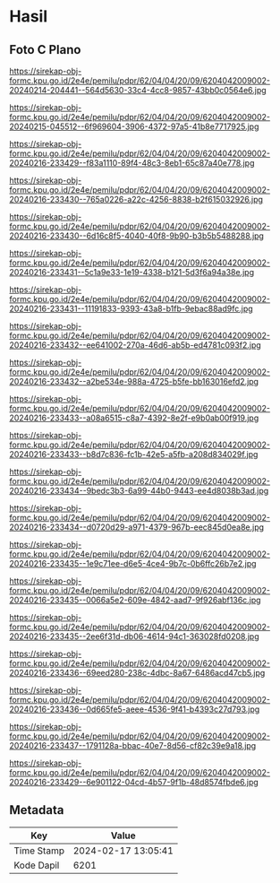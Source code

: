 # Hasil

## Foto C Plano

https://sirekap-obj-formc.kpu.go.id/2e4e/pemilu/pdpr/62/04/04/20/09/6204042009002-20240214-204441--564d5630-33c4-4cc8-9857-43bb0c0564e6.jpg

https://sirekap-obj-formc.kpu.go.id/2e4e/pemilu/pdpr/62/04/04/20/09/6204042009002-20240215-045512--6f969604-3906-4372-97a5-41b8e7717925.jpg

https://sirekap-obj-formc.kpu.go.id/2e4e/pemilu/pdpr/62/04/04/20/09/6204042009002-20240216-233429--f83a1110-89f4-48c3-8eb1-65c87a40e778.jpg

https://sirekap-obj-formc.kpu.go.id/2e4e/pemilu/pdpr/62/04/04/20/09/6204042009002-20240216-233430--765a0226-a22c-4256-8838-b2f615032926.jpg

https://sirekap-obj-formc.kpu.go.id/2e4e/pemilu/pdpr/62/04/04/20/09/6204042009002-20240216-233430--6d16c8f5-4040-40f8-9b90-b3b5b5488288.jpg

https://sirekap-obj-formc.kpu.go.id/2e4e/pemilu/pdpr/62/04/04/20/09/6204042009002-20240216-233431--5c1a9e33-1e19-4338-b121-5d3f6a94a38e.jpg

https://sirekap-obj-formc.kpu.go.id/2e4e/pemilu/pdpr/62/04/04/20/09/6204042009002-20240216-233431--11191833-9393-43a8-b1fb-9ebac88ad9fc.jpg

https://sirekap-obj-formc.kpu.go.id/2e4e/pemilu/pdpr/62/04/04/20/09/6204042009002-20240216-233432--ee641002-270a-46d6-ab5b-ed4781c093f2.jpg

https://sirekap-obj-formc.kpu.go.id/2e4e/pemilu/pdpr/62/04/04/20/09/6204042009002-20240216-233432--a2be534e-988a-4725-b5fe-bb163016efd2.jpg

https://sirekap-obj-formc.kpu.go.id/2e4e/pemilu/pdpr/62/04/04/20/09/6204042009002-20240216-233433--a08a6515-c8a7-4392-8e2f-e9b0ab00f919.jpg

https://sirekap-obj-formc.kpu.go.id/2e4e/pemilu/pdpr/62/04/04/20/09/6204042009002-20240216-233433--b8d7c836-fc1b-42e5-a5fb-a208d834029f.jpg

https://sirekap-obj-formc.kpu.go.id/2e4e/pemilu/pdpr/62/04/04/20/09/6204042009002-20240216-233434--9bedc3b3-6a99-44b0-9443-ee4d8038b3ad.jpg

https://sirekap-obj-formc.kpu.go.id/2e4e/pemilu/pdpr/62/04/04/20/09/6204042009002-20240216-233434--d0720d29-a971-4379-967b-eec845d0ea8e.jpg

https://sirekap-obj-formc.kpu.go.id/2e4e/pemilu/pdpr/62/04/04/20/09/6204042009002-20240216-233435--1e9c71ee-d6e5-4ce4-9b7c-0b6ffc26b7e2.jpg

https://sirekap-obj-formc.kpu.go.id/2e4e/pemilu/pdpr/62/04/04/20/09/6204042009002-20240216-233435--0066a5e2-609e-4842-aad7-9f926abf136c.jpg

https://sirekap-obj-formc.kpu.go.id/2e4e/pemilu/pdpr/62/04/04/20/09/6204042009002-20240216-233435--2ee6f31d-db06-4614-94c1-363028fd0208.jpg

https://sirekap-obj-formc.kpu.go.id/2e4e/pemilu/pdpr/62/04/04/20/09/6204042009002-20240216-233436--69eed280-238c-4dbc-8a67-6486acd47cb5.jpg

https://sirekap-obj-formc.kpu.go.id/2e4e/pemilu/pdpr/62/04/04/20/09/6204042009002-20240216-233436--0d665fe5-aeee-4536-9f41-b4393c27d793.jpg

https://sirekap-obj-formc.kpu.go.id/2e4e/pemilu/pdpr/62/04/04/20/09/6204042009002-20240216-233437--1791128a-bbac-40e7-8d56-cf82c39e9a18.jpg

https://sirekap-obj-formc.kpu.go.id/2e4e/pemilu/pdpr/62/04/04/20/09/6204042009002-20240216-233429--6e901122-04cd-4b57-9f1b-48d8574fbde6.jpg


## Metadata

| Key        | Value               |
| ---------- | ------------------- |
| Time Stamp | 2024-02-17 13:05:41 |
| Kode Dapil | 6201                |



